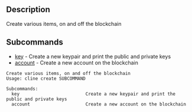 ## Description
Create various items, on and off the blockchain

## Subcommands
- [key](key)  -  Create a new keypair and print the public and private keys
- [account](account) - Create a new account on the blockchain

```console
Create various items, on and off the blockchain
Usage: cline create SUBCOMMAND

Subcommands:
  key                         Create a new keypair and print the public and private keys
  account                     Create a new account on the blockchain
```

